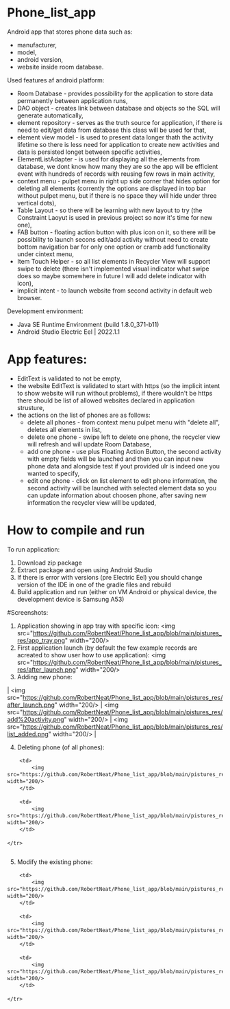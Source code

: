 # Phone_list_app
Android app that stores phone data such as:
- manufacturer,
- model,
- android version,
- website
inside room database.

Used features af android platform:
- Room Database - provides possibility for the application to store data permanently between application runs,
- DAO object - creates link between database and objects so the SQL will generate automatically,
- element repository - serves as the truth source for application, if there is need to edit/get data from database this class will be used for that,
- element view model - is used to present data longer thath the activity lifetime so there is less need for application to create new activities and data is persisted longet between specific activities,
- ElementListAdapter - is used for displaying all the elements from database, we dont know how many they are so the app will be efficient event with hundreds of records with reusing few rows in main activity,
- context menu - pulpet menu in right up side corner that hides option for deleting all elements (corrently the options are displayed in top bar without pulpet menu, but if there is no space they will hide under three vertical dots),
- Table Layout - so there will be learning with new layout to try (the Constraint Laoyut is used in previous project so now it's time for new one),
- FAB button - floating action button with plus icon on it, so there will be possibility to launch secons edit/add activity without need to create bottom navigation bar for only one option or cramb add functionality under cintext menu,
- Item Touch Helper - so all list elements in Recycler View will support swipe to delete (there isn't implemented visual indicator what swipe does so maybe somewhere in future I will add delete indicator with icon),
-  implicit intent - to launch website from second activity in default web browser.


Development environment:
- Java SE Runtime Environment (build 1.8.0_371-b11)
- Android Studio Electric Eel | 2022.1.1

# App features:
- EditText is validated to not be empty,
- the website EditText is validated to start with https (so the implicit intent to show website will run without problems), if there wouldn't be https there should be list of allowed websites declared in application strusture,
- the actions on the list of phones are as follows:
    - delete all phones - from context menu pulpet menu with "delete all", deletes all elements in list,
    - delete one phone - swipe left to delete one phone, the recycler view will refresh and will update Room Database,
    - add one phone - use plus Floating Action Button, the second activity with empty fields will be launched and then you can input new phone data and alongside test if yout provided ulr is indeed one you wanted to specify,
    - edit one phone - click on list element to edit phone information, the second activity will be launched with selected element data so you can update information about choosen phone, after saving new information the recycler view will be updated,


# How to compile and run
To run application:
1. Download zip package
2. Extract package and open using Android Studio
3. If there is error with versions (pre Electric Eel) you should change version of the IDE in one of the gradle files and rebuild
4. Build application and run (either on VM Android or physical device, the development device is Samsung A53)

#Screenshots:
1. Application showing in app tray with specific icon:
<img src="https://github.com/RobertNeat/Phone_list_app/blob/main/pistures_res/app_tray.png" width="200/>
2. First application launch (by default the few example records are acreated to show user how to use application):
<img src="https://github.com/RobertNeat/Phone_list_app/blob/main/pistures_res/after_launch.png" width="200/>
3. Adding new phone:


| <img src="https://github.com/RobertNeat/Phone_list_app/blob/main/pistures_res/after_launch.png" width="200/>
| <img src="https://github.com/RobertNeat/Phone_list_app/blob/main/pistures_res/add%20activity.png" width="200/>
| <img src="https://github.com/RobertNeat/Phone_list_app/blob/main/pistures_res/list_added.png" width="200/> |

        
4. Deleting phone (of all phones):
<table>
    <tr>
        
        <td>
            <img src="https://github.com/RobertNeat/Phone_list_app/blob/main/pistures_res/delete_on_swipe.png" width="200/>
        </td>
                
        <td>
            <img src="https://github.com/RobertNeat/Phone_list_app/blob/main/pistures_res/after_swipe.png" width="200/>
        </td> 
        
    </tr>
</table>


5. Modify the existing phone:
<table>
    <tr>
        
        <td>
            <img src="https://github.com/RobertNeat/Phone_list_app/blob/main/pistures_res/editadd%20activity.png" width="200/>
        </td>
        
        <td>
            <img src="https://github.com/RobertNeat/Phone_list_app/blob/main/pistures_res/implicit_intent_samsung.png" width="200/>
        </td>
        
        <td>
            <img src="https://github.com/RobertNeat/Phone_list_app/blob/main/pistures_res/list_edited.png" width="200/>
        </td>
        
    </tr>
</table>

